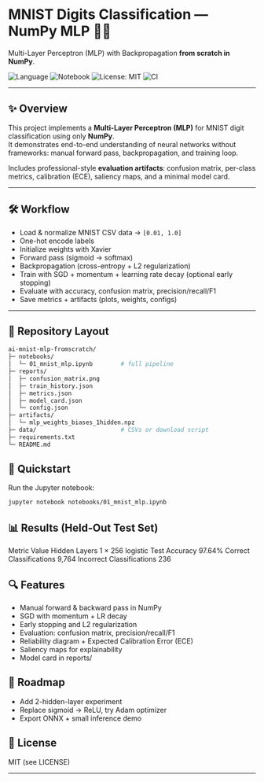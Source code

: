 # MNIST Digits Classification — NumPy MLP 🔢🧠  
Multi-Layer Perceptron (MLP) with Backpropagation **from scratch in NumPy**.

![Language](https://img.shields.io/badge/language-Python-blue.svg)
![Notebook](https://img.shields.io/badge/tool-Jupyter-orange.svg)
![License: MIT](https://img.shields.io/badge/License-MIT-green.svg)
![CI](https://github.com/NoellaButi/ai-mnist-mlp-fromscratch/actions/workflows/ci.yml/badge.svg?branch=main)

---

## ✨ Overview  
This project implements a **Multi-Layer Perceptron (MLP)** for MNIST digit classification using only **NumPy**.  
It demonstrates end-to-end understanding of neural networks without frameworks: manual forward pass, backpropagation, and training loop.  

Includes professional-style **evaluation artifacts**: confusion matrix, per-class metrics, calibration (ECE), saliency maps, and a minimal model card.

---

## 🛠️ Workflow  
- Load & normalize MNIST CSV data → `[0.01, 1.0]`  
- One-hot encode labels  
- Initialize weights with Xavier  
- Forward pass (sigmoid → softmax)  
- Backpropagation (cross-entropy + L2 regularization)  
- Train with SGD + momentum + learning rate decay (optional early stopping)  
- Evaluate with accuracy, confusion matrix, precision/recall/F1  
- Save metrics + artifacts (plots, weights, configs)

---

## 📁 Repository Layout  
```bash
ai-mnist-mlp-fromscratch/
├─ notebooks/
│  └─ 01_mnist_mlp.ipynb        # full pipeline
├─ reports/
│  ├─ confusion_matrix.png
│  ├─ train_history.json
│  ├─ metrics.json
│  ├─ model_card.json
│  └─ config.json
├─ artifacts/
│  └─ mlp_weights_biases_1hidden.npz
├─ data/                        # CSVs or download script
├─ requirements.txt
└─ README.md
```

## 🚦 Quickstart
Run the Jupyter notebook:
```bash
jupyter notebook notebooks/01_mnist_mlp.ipynb
```

## 📊 Results (Held-Out Test Set)
Metric	Value
Hidden Layers	1 × 256 logistic
Test Accuracy	97.64%
Correct Classifications	9,764
Incorrect Classifications	236


## 🔍 Features
- Manual forward & backward pass in NumPy
- SGD with momentum + LR decay
- Early stopping and L2 regularization
- Evaluation: confusion matrix, precision/recall/F1
- Reliability diagram + Expected Calibration Error (ECE)
- Saliency maps for explainability
- Model card in reports/

## 🔮 Roadmap
- Add 2-hidden-layer experiment
- Replace sigmoid → ReLU, try Adam optimizer
- Export ONNX + small inference demo

## 📜 License
MIT (see LICENSE)

---

